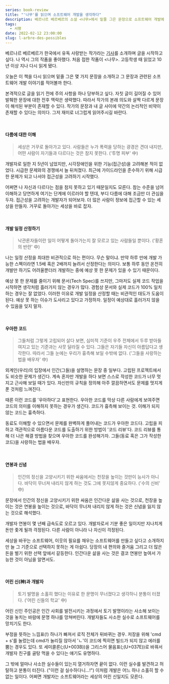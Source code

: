 ```yaml
---
series: book-review
title: "'나무'를 읽으며 소프트웨어 개발을 생각하다"
description: 베르나르 베르베르의 소설 <나무>에서 밑줄 그은 문장으로 소프트웨어 개발에 대한 생각을 나눕니다.
tags:
  - 서평
date: 2022-02-12 23:00:00
slug: l-arbre-des-possibles
---
```


베르나르 베르베르가 한국에서 유독 사랑받는 작가라는 [기사](https://www.yna.co.kr/view/AKR20211202146200005)를 소개하며 글을 시작하고 싶다. 나 역시 그의 작품을 좋아했다. 처음 접한 작품이 <나무>. 고등학생 때 읽었고 10년 이상 지나 다시 읽게 됐다.

오늘은 이 책을 다시 읽으며 밑줄 그은 몇 가지 문장을 소개하고 그 문장과 관련된 소프트웨어 개발 이야기를 적어볼까 한다.

본격적으로 글을 읽기 전에 주의 사항을 하나 당부하고 싶다. 자칫 글이 길어질 수 있어 발췌한 문장에 대한 전후 맥락은 생략했다. 따라서 작가의 본래 의도와 살짝 다르게 문장이 해석된 부분이 존재할 수 있다. 작가의 문장과 내 글 사이에 약간의 논리적인 비약이 존재할 수 있다는 의미다. 그저 재미로 너그럽게 읽어주시길 바란다.

<br/>

#### 다름에 대한 이해

> 세상은 거꾸로 돌아가고 있다. 사람들은 누가 폭력을 당하는 광경은 견뎌 내지만, 어떤 사람이 자기들과 다르다는 것은 참지 못한다. ('투명 피부' 中)

개발자로 일한 지 5년이 넘었지만, 시각장애인을 위한 기능(접근성)을 고려해본 적이 없었다. 시급한 문제와의 경쟁에서 늘 뒤처졌다. 최근에 가이드라인을 준수하기 위해 시급한 문제가 되고 나서야 접근성을 고려하기 시작했다.

어쩌면 나 자신과 다르다는 점을 참지 못하고 있기 때문일지도 모른다. 참는 수준을 넘어 이해하고 당연하게 여기는 단계에 이르러야 할 텐데, 부디 다름에 대해 조금만 더 관심을 두자. 접근성을 고려하는 개발자가 되어보자. 더 많은 사람이 정보에 접근할 수 있는 세상을 만들자. 거꾸로 돌아가는 세상을 바로 잡자.

<br/>

#### 개발 일정 산정하기

> 낙관론자들이란 일이 어떻게 돌아가는지 잘 모르고 있는 사람들일 뿐이다. ('황혼의 반란' 中)

나는 일정 산정을 최대한 비관적으로 하는 편이다. 무슨 말이냐. 만약 하루 만에 개발 가능한 스펙이라면 1.5배 혹은 2배까지 늘려서 산정한다는 의미다. 보통 하루 동안 온전히 개발만 하기도 어려울뿐더러 개발하는 중에 예상 못 한 문제가 있을 수 있기 때문이다.

예상 못 한 문제를 줄이기 위해 문서(Tech Spec)를 쓰지만, 그마저도 실제 코드 작업을 시작하면 생각처럼 흘러가지 않는 경우가 많다. 경험상 문서와 실제 코드가 100% 일치하는 경우는 잘 없었다. 이러한 이유로 개발 일정을 산정할 때는 비관적인 태도가 도움이 된다. 예상 못 하는 이슈가 도사리고 있다고 가정하자. 일정이 예상대로 흘러가지 않을 수 있음을 잊지 말자.

<br/>

#### 우아한 코드

> 그들처럼 그렇게 고립되어 살다 보면, 심미적 기준이 우주 전체에서 두루 받아들여지고 있는 기준과는 사뭇 달라질 수 있다. 그들은 자기들 자신이 아름답다고 생각한다. 따라서 그들 눈에는 우리가 흉측해 보일 수밖에 없다. ('그들을 사랑하는 법을 배우자' 中)

외계인(우리)의 입장에서 인간(그들)을 설명하는 문장 중 일부다. 고립된 프로젝트에서도 비슷한 문제가 생긴다. 계속 혼자만 개발을 하다 보면 스스로 작성한 코드가 너무 멋지고 근사해 보일 때가 있다. 자신만의 규칙을 정의해 아주 깔끔하면서도 문제를 멋지게 푼 것처럼 느껴진다.

때론 이런 코드를 '우아하다'고 표현한다. 우아한 코드를 막상 다른 사람에게 보여주면 코드의 의미를 이해하지 못하는 경우가 생긴다. 코드가 흉측해 보이는 것. 이해가 되지 않는 코드는 흉측하다.

동료도 이해할 수 있으면서 문제를 완벽하게 풀어내는 코드가 우아한 코드다. 고립을 피하고 객관적으로 아름다운 코드를 도출하기 위한 방법이 '코드 리뷰'다. 코드 리뷰를 통해 더 나은 해결 방법을 찾으며 우아한 코드를 완성해가자. 그들(동료 혹은 그가 작성한 코드)을 사랑하는 법을 배우자.

<br/>

#### 연봉과 신념

> 인간의 정신을 고양시키기 위한 싸움에서는 천장을 높이는 것만이 능사가 아니다. 바닥이 무너져 내리지 않게 하는 것도 그에 못지않게 중요하다. ('수의 신비' 中)

문장에서 인간의 정신을 고양시키기 위한 싸움은 인간다운 삶을 사는 것으로, 천장을 높이는 것은 연봉을 높이는 것으로, 바닥이 무너져 내리지 않게 하는 것은 신념을 잃지 않는 것으로 해석했다.

개발자 연봉이 몇 년째 급속도로 오르고 있다. 개발자로서 기분 좋은 일이지만 지나치게 돈만 좇게 될까 걱정된다. 다른 사람이 아니라 나 자신이 걱정된다.

세상을 바꾸는 소프트웨어, 이웃의 필요를 채우는 소프트웨어를 만들고 싶다고 소개하지만 늘 그 기준으로 선택하지 못하는 게 아쉽다. 당장의 내 편의와 즐거움 그리고 더 많은 돈을 벌기 위한 선택 앞에서 갈등한다. 인간다운 삶을 사는 것은 결코 연봉만 높여서 가능한 것이 아님을 알면서도.

<br/>

#### 어린 신(神)과 개발자

> 토기 발명을 소홀히 했다는 이유로 한 문명이 무너졌다고 생각하니 분통이 터졌다. ('어린 신들의 학교' 中)

어린 신인 주인공은 인간 사회를 발전시키는 과정에서 토기 발명이라는 사소해 보이는 것을 놓치는 바람에 문명 하나를 망쳐버린다. 개발자들도 사소한 실수로 소프트웨어를 망치기도 한다.

부정을 뜻하는 느낌표(!) 하나가 빠져서 로직 전체가 뒤바뀌는 경우. 저장을 위해 'cmd + s'를 눌렀는데 cmd가 눌리질 않아서 'ㄴ'이 코드에 찍히면 빌드가 되지 않고 에러를 뿜는 경우도 있다. 또 세미콜론(;(U+003B))을 그리스어 물음표(;(U+037E))로 바꿔서 개발자 친구를 골탕 먹을 수 있다는 얘기도 유명하다.

그 밖에 얼마나 사소한 실수들이 있는지 열거하자면 끝이 없다. 이런 실수를 발견하고 허탈하고 분통이 터진다. ("이런 걸 실수하다니...!") 이처럼 개발은 어느 하나 소홀히 할 수 없는 일이다. 어쩌면 개발자는 소프트웨어라는 세상의 어린 신일지도 모른다.
